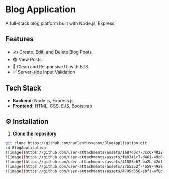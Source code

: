 # Blog Application

A full-stack blog platform built with Node.js, Express.

## Features
- ✍️ Create, Edit, and Delete Blog Posts
- 📚 View Posts
- 🎨 Clean and Responsive UI with EJS
- ✅ Server-side Input Validation

## Tech Stack

- **Backend:** Node.js, Express.js
- **Frontend:** HTML, CSS, EJS, Bootstrap

## ⚙️ Installation

1. **Clone the repository**

```bash
git clone https://github.com/nurlanMussepov/BlogApplication.git
cd BlogApplication
![image](https://github.com/user-attachments/assets/1e87d0c7-3cc6-4022-a267-9cdc2678236e)
![image](https://github.com/user-attachments/assets/fa0341c7-d461-49c6-838f-9b921522d2c1)
![image](https://github.com/user-attachments/assets/41885e67-ba2b-42d1-8110-ef00c5983af4)
![image](https://github.com/user-attachments/assets/27b5252f-4659-49ae-a7b7-888db07cde8c)
![image](https://github.com/user-attachments/assets/4705d556-ebf1-4f0c-be60-7297b19361b2)
